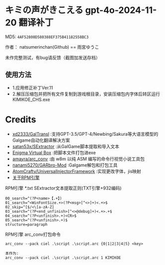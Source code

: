 # キミの声がきこえる gpt-4o-2024-11-20 翻译补丁 

MD5: `4AF52800D580388EF375B41182558BC3`

作者： natsumerinchan(Github) == 雨宮ゆうこ

未作完整测试，有bug请反馈（截图加发送存档）

## 使用方法
- 1.应用修正补丁Ver.11
- 2.解压压缩包并把所有文件复制到游戏根目录，安装压缩包内字体后转区运行KIMIKOE_CHS.exe

# Credits

- [xd2333/GalTransl](https://github.com/xd2333/GalTransl.git) :支持GPT-3.5/GPT-4/Newbing/Sakura等大语言模型的Galgame自动化翻译解决方案
- [satan53x/SExtractor](https://github.com/satan53x/SExtractor.git) :从GalGame脚本提取和导入文本
- [Enigma Virtual Box](https://enigmaprotector.com/assets/files/enigmavb.exe) :把脚本文件打包进exe
- [amayra/arc_conv](https://github.com/amayra/arc_conv.git) :由 w8m 以纯 ASM 编写的命令行视觉小说工具包
- [nanami5270/GARbro-Mod](https://github.com/nanami5270/GARbro-Mod.git) :Galgame解包和打包工具
- [AtomCrafty/UniversalInjectorFramework](https://github.com/AtomCrafty/UniversalInjectorFramework.git) :实现更改字体，jis映射
- [关于RPM引擎](https://www.bilibili.com/opus/862771454202085408)

RPM引擎 *.txt SExtractor文本提取正则(TXT引擎+932编码)

```
00_search=^(?P<name>【.+】)
01_search=^<WinFontSize.+>(?P<msg>[^<>]+)<.+>$
02_skip=^[$/<\[a-zA-Z]
03_search=^(?P<end_unfinish>[^<>@debug]+)<.+>.+$
04_search=^(?P<unfinish>.+)<CR>$
05_search=^(?P<unfinish>.+)$
structure=paragraph
```

RPM引擎 arc_conv打包命令
```
arc_conv --pack ciel .\script .\script.arc {0|1|2|3|4|5} <key>

本作为:
arc_conv --pack ciel .\script .\script.arc 1 KIMIKOE
```
